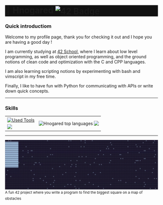 <h1 style="background-color:#111111">
  <span>👋 Hnogared </span>
  <a href="https://github.com/42School" title="42 GitHub Page" target="_blank">
    <picture>
      <source media="(prefers-color-scheme: dark)" srcset="https://img.shields.io/badge/Student-79C4FF?logo=42&logoColor=black">
      <img alt="42 Badge" height=33 align="center" src="https://img.shields.io/badge/School-blue?logo=42&logoColor=white">
    </picture>
  </a>
</h1>

<a href="/top"></a>

### Quick introductiom ###

Welcome to my profile page, thank you for checking it out and I hope you are having a good day !

I am currently studying at [42 School][42 Github Link], where I learn about low level programming, as well as object oriented programming, and the ground notions of clean code and optimization with the C and CPP languages.

I am also learning scripting notions by experimenting with bash and vimscript in my free time.

Finally, I like to have fun with Python for communicating with APIs or write down quick concepts.

***

### Skills ###

<table align="center">
  <tr>
    <td>
      <a href="https://skillicons.dev">
        <picture>
          <source media="(prefers-color-scheme: dark)" srcset="https://skillicons.dev/icons?i=git%2Cvim%2Cvscode%2Cdocker&theme=dark">
          <img alt="Used Tools" src="https://skillicons.dev/icons?i=git%2Cvim%2Cvscode%2Cdocker&theme=light" align="center">
        </picture>
      </a>
    </td>
    <td rowspan="2">
      <picture>
        <source media="(prefers-color-scheme: dark)" srcset="https://github-readme-stats.vercel.app/api/top-langs/?username=Hnogared&layout=compact&show_icons=true&title_color=fd9f02&icon_color=fd9f02&text_color=ffffff&bg_color=191921&hide_border=true">
        <img alt="Hnogared top languages" valign="top" height=120 src="https://github-readme-stats.vercel.app/api/top-langs/?username=Hnogared&layout=compact&show_icons=true&title_color=fd9f02&icon_color=fd9f02&text_color=000000&bg_color=eeeeee&hide_border=true"/>
      </picture>
      <picture>
        <source media="(prefers-color-scheme: dark)" srcset="https://github-readme-stats.vercel.app/api?username=Hnogared&title_color=fd9f02&text_color=ffffff&bg_color=191921&hide_border=true">
        <img valign="top" height=120 src="https://github-readme-stats.vercel.app/api?username=Hnogared&title_color=fd9f02&text_color=000000&bg_color=eeeeee&hide_border=true"/>
      </picture>
    </td>
  </tr>
  
  <tr>
    <td>  
      <a href="https://skillicons.dev">
        <picture>
          <source media="(prefers-color-scheme: dark)" srcset="https://skillicons.dev/icons?i=c%2Ccpp%2Cbash%2Cpython%2Cjavascript&theme=dark">
          <img src="https://skillicons.dev/icons?i=c%2Ccpp%2Cbash%2Cpython%2Cjavascript%2C&theme=light"/>
        </picture>
      </a>
    </td>
  </tr>
</table>

***

![bsq gif](./src/images/bsq_seq.gif)
<sup>A fun 42 project where you write a program to find the biggest square on a map of obstacles</sup>

<!-- ************************************************************************************************** -->

[42 Github Link]: https://github.com/42School "42 School GitHub page"

[42 Logo Black]: https://github.com/Hnogared/Hnogared/blob/main/src/images/42-Logo_black.svg#gh-light-mode-only
[42 Logo White]: https://github.com/Hnogared/Hnogared/blob/main/src/images/42-Logo_white.svg#gh-dark-mode-only
